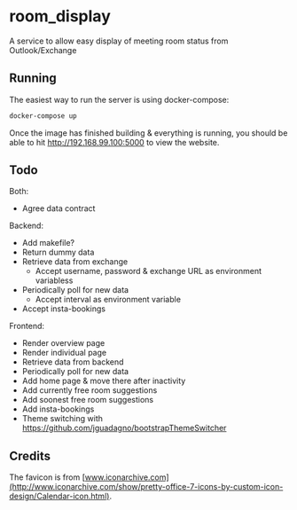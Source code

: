 # room_display
A service to allow easy display of meeting room status from Outlook/Exchange

## Running

The easiest way to run the server is using docker-compose:
```bash
docker-compose up
```
Once the image has finished building & everything is running, you should be able to hit http://192.168.99.100:5000 to view the website.

## Todo

Both:
* Agree data contract

Backend:
* Add makefile?
* Return dummy data
* Retrieve data from exchange
  * Accept username, password & exchange URL as environment variabless
* Periodically poll for new data
  * Accept interval as environment variable
* Accept insta-bookings

Frontend:
* Render overview page
* Render individual page
* Retrieve data from backend
* Periodically poll for new data
* Add home page & move there after inactivity
* Add currently free room suggestions
* Add soonest free room suggestions
* Add insta-bookings
* Theme switching with https://github.com/jguadagno/bootstrapThemeSwitcher

## Credits

The favicon is from [www.iconarchive.com](http://www.iconarchive.com/show/pretty-office-7-icons-by-custom-icon-design/Calendar-icon.html).
